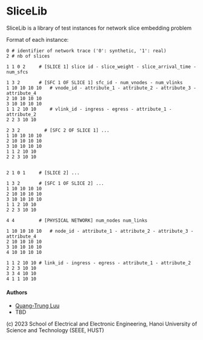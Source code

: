 # SliceLib
SliceLib is a library of test instances for network slice embedding problem


Format of each instance:

```
0 # identifier of network trace ('0': synthetic, '1': real)
2 # nb of slices

1 1 0 2		# [SLICE 1] slice id - slice_weight - slice_arrival_time - num_sfcs

1 3 2  		# [SFC 1 OF SLICE 1] sfc_id - num_vnodes - num_vlinks
1 10 10 10 10	# vnode_id - attribute_1 - attribute_2 - attribute_3 - attribute_4
2 10 10 10 10
3 10 10 10 10
1 1 2 10 10		# vlink_id - ingress - egress - attribute_1 - attribute_2
2 2 3 10 10

2 3 2         # [SFC 2 OF SLICE 1] ...
1 10 10 10 10	
2 10 10 10 10
3 10 10 10 10
1 1 2 10 10		
2 2 3 10 10


2 1 0 1		# [SLICE 2] ...

1 3 2  		# [SFC 1 OF SLICE 2] ...
1 10 10 10 10	
2 10 10 10 10
3 10 10 10 10
1 1 2 10 10		
2 2 3 10 10

4 4			# [PHYSICAL NETWORK] num_nodes num_links

1 10 10 10 10	# node_id - attribute_1 - attribute_2 - attribute_3	- attribute_4	
2 10 10 10 10
3 10 10 10 10
4 10 10 10 10

1 1 2 10 10 # link_id - ingress - egress - attribute_1 - attribute_2
2 2 3 10 10
3 3 4 10 10
4 1 1 10 10

```

#### Authors
* [Quang-Trung Luu](https://luuquangtrung.github.io/)
* TBD

(c) 2023 School of Electrical and Electronic Engineering, Hanoi University of Science and Technology (SEEE, HUST)

